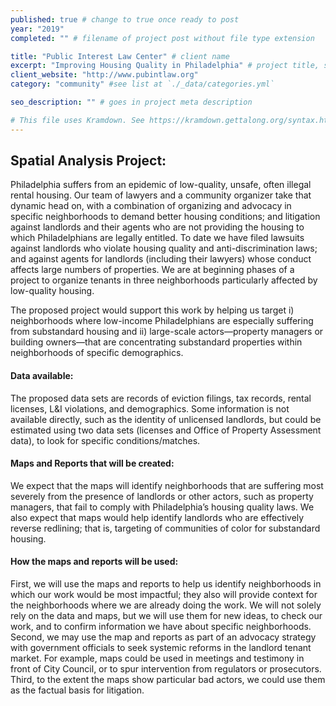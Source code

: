 ```yaml
---
published: true # change to true once ready to post
year: "2019"
completed: "" # filename of project post without file type extension

title: "Public Interest Law Center" # client name
excerpt: "Improving Housing Quality in Philadelphia" # project title, shows on project list page
client_website: "http://www.pubintlaw.org"
category: "community" #see list at `./_data/categories.yml`

seo_description: "" # goes in project meta description

# This file uses Kramdown. See https://kramdown.gettalong.org/syntax.html for syntax
---
```


## Spatial Analysis Project:
Philadelphia suffers from an epidemic of low-quality, unsafe, often illegal rental housing. Our team of lawyers and a community organizer take that dynamic head on, with a combination of organizing and advocacy in specific neighborhoods to demand better housing conditions; and litigation against landlords and their agents who are not providing the housing to which Philadelphians are legally entitled. To date we have filed lawsuits against landlords who violate housing quality and anti-discrimination laws; and against agents for landlords (including their lawyers) whose conduct affects large numbers of properties. We are at beginning phases of a project to organize tenants in three neighborhoods particularly affected by low-quality housing.

The proposed project would support this work by helping us target i) neighborhoods where low-income Philadelphians are especially suffering from substandard housing and ii) large-scale actors—property managers or building owners—that are concentrating substandard properties within neighborhoods of specific demographics.

#### Data available:
The proposed data sets are records of eviction filings, tax records, rental licenses, L&I violations, and demographics. Some information is not available directly, such as the identity of unlicensed landlords, but could be estimated using two data sets (licenses and Office of Property Assessment data), to look for specific conditions/matches.

#### Maps and Reports that will be created:
We expect that the maps will identify neighborhoods that are suffering most severely from the presence of landlords or other actors, such as property managers, that fail to comply with Philadelphia’s housing quality laws. We also expect that maps would help identify landlords who are effectively reverse redlining; that is, targeting of communities of color for substandard housing.

#### How the maps and reports will be used:
First, we will use the maps and reports to help us identify neighborhoods in which our work would be most impactful; they also will provide context for the neighborhoods where we are already doing the work. We will not solely rely on the data and maps, but we will use them for new ideas, to check our work, and to confirm information we have about specific neighborhoods. Second, we may use the map and reports as part of an advocacy strategy with government officials to seek systemic reforms in the landlord tenant market. For example, maps could be used in meetings and testimony in front of City Council, or to spur intervention from regulators or prosecutors. Third, to the extent the maps show particular bad actors, we could use them as the factual basis for litigation.
